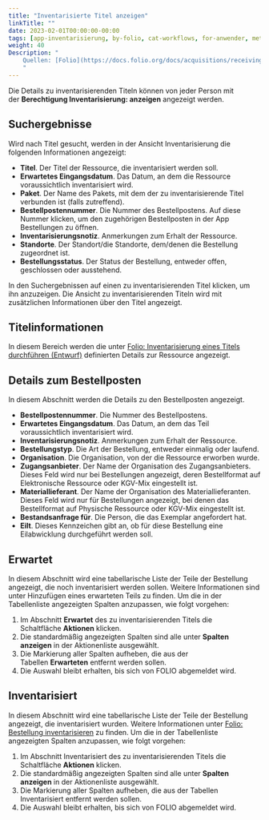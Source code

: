 ```yaml
---
title: "Inventarisierte Titel anzeigen"
linkTitle: ""
date: 2023-02-01T00:00:00-00:00
tags: [app-inventarisierung, by-folio, cat-workflows, for-anwender, meta-gemeldet_docsfolioorg]
weight: 40
Description: "
    Quellen: [Folio](https://docs.folio.org/docs/acquisitions/receiving/#searching-for-a-receiving-title ) & [GBV](https://info.gbv.de/display/FOLIOGBVEXTERN/Folio:+Inventarisierte+Titel+anzeigen)
    "
---
```


Die Details zu inventarisierenden Titeln können von jeder Person mit der **Berechtigung Inventarisierung: anzeigen** angezeigt werden.

## Suchergebnisse

Wird nach Titel gesucht, werden in der Ansicht Inventarisierung die folgenden Informationen angezeigt:

* **Titel**. Der Titel der Ressource, die inventarisiert werden soll.
* **Erwartetes Eingangsdatum**. Das Datum, an dem die Ressource voraussichtlich inventarisiert wird.
* **Paket**. Der Name des Pakets, mit dem der zu inventarisierende Titel verbunden ist (falls zutreffend).
* **Bestellpostennummer**. Die Nummer des Bestellpostens. Auf diese Nummer klicken, um den zugehörigen Bestellposten in der App Bestellungen zu öffnen.
* **Inventarisierungsnotiz**. Anmerkungen zum Erhalt der Ressource.
* **Standorte**. Der Standort/die Standorte, dem/denen die Bestellung zugeordnet ist.
* **Bestellungsstatus**. Der Status der Bestellung, entweder offen, geschlossen oder ausstehend.

In den Suchergebnissen auf einen zu inventarisierenden Titel klicken, um ihn anzuzeigen. Die Ansicht zu inventarisierenden Titeln wird mit zusätzlichen Informationen über den Titel angezeigt.

## Titelinformationen

In diesem Bereich werden die unter [Folio: Inventarisierung eines Titels durchführen (Entwurf)](https://info.gbv.de/pages/viewpage.action?pageId=851935415) definierten Details zur Ressource angezeigt.

## Details zum Bestellposten

In diesem Abschnitt werden die Details zu den Bestellposten angezeigt.

* **Bestellpostennummer**. Die Nummer des Bestellpostens.
* **Erwartetes Eingangsdatum**. Das Datum, an dem das Teil voraussichtlich inventarisiert wird.
* **Inventarisierungsnotiz**. Anmerkungen zum Erhalt der Ressource.
* **Bestellungstyp**. Die Art der Bestellung, entweder einmalig oder laufend.
* **Organisation**. Die Organisation, von der die Ressource erworben wurde.
* **Zugangsanbieter**. Der Name der Organisation des Zugangsanbieters. Dieses Feld wird nur bei Bestellungen angezeigt, deren Bestellformat auf Elektronische Ressource oder KGV-Mix eingestellt ist.
* **Materiallieferant**. Der Name der Organisation des Materiallieferanten. Dieses Feld wird nur für Bestellungen angezeigt, bei denen das Bestellformat auf Physische Ressource oder KGV-Mix eingestellt ist.
* **Bestandsanfrage für**. Die Person, die das Exemplar angefordert hat.
* **Eilt**. Dieses Kennzeichen gibt an, ob für diese Bestellung eine Eilabwicklung durchgeführt werden soll.

## Erwartet

In diesem Abschnitt wird eine tabellarische Liste der Teile der Bestellung angezeigt, die noch inventarisiert werden sollen. Weitere Informationen sind unter Hinzufügen eines erwarteten Teils zu finden. Um die in der Tabellenliste angezeigten Spalten anzupassen, wie folgt vorgehen:

1.  Im Abschnitt **Erwartet** des zu inventarisierenden Titels die Schaltfläche **Aktionen** klicken.
2.  Die standardmäßig angezeigten Spalten sind alle unter **Spalten anzeigen** in der Aktionenliste ausgewählt.
3.  Die Markierung aller Spalten aufheben, die aus der Tabellen **Erwarteten** entfernt werden sollen.
4.  Die Auswahl bleibt erhalten, bis sich von FOLIO abgemeldet wird.

## Inventarisiert

In diesem Abschnitt wird eine tabellarische Liste der Teile der Bestellung angezeigt, die inventarisiert wurden. Weitere Informationen unter [Folio: Bestellung inventarisieren](https://info.gbv.de/display/FOLIOGBVEXTERN/Folio%3A+Bestellung+inventarisieren) zu finden. Um die in der Tabellenliste angezeigten Spalten anzupassen, wie folgt vorgehen:

1.  Im Abschnitt Inventarisiert des zu inventarisierenden Titels die Schaltfläche **Aktionen** klicken.
2.  Die standardmäßig angezeigten Spalten sind alle unter **Spalten anzeigen** in der Aktionenliste ausgewählt.
3.  Die Markierung aller Spalten aufheben, die aus der Tabellen Inventarisiert entfernt werden sollen.
4.  Die Auswahl bleibt erhalten, bis sich von FOLIO abgemeldet wird.
